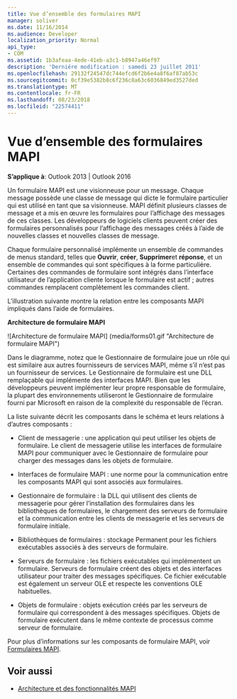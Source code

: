 ```yaml
---
title: Vue d’ensemble des formulaires MAPI
manager: soliver
ms.date: 11/16/2014
ms.audience: Developer
localization_priority: Normal
api_type:
- COM
ms.assetid: 1b3afeaa-4ede-41eb-a3c1-b8947a46ef97
description: 'Derniére modification : samedi 23 juillet 2011'
ms.openlocfilehash: 29132f24547dc744efcd6f2b6e4a8f6af87ab53c
ms.sourcegitcommit: 0cf39e5382b8c6f236c8a63c6036849ed3527ded
ms.translationtype: MT
ms.contentlocale: fr-FR
ms.lasthandoff: 08/23/2018
ms.locfileid: "22574411"
---
```

# <a name="mapi-forms-overview"></a>Vue d’ensemble des formulaires MAPI
  
**S’applique à**: Outlook 2013 | Outlook 2016 
  
Un formulaire MAPI est une visionneuse pour un message. Chaque message possède une classe de message qui dicte le formulaire particulier qui est utilisé en tant que sa visionneuse. MAPI définit plusieurs classes de message et a mis en œuvre les formulaires pour l’affichage des messages de ces classes. Les développeurs de logiciels clients peuvent créer des formulaires personnalisés pour l’affichage des messages créés à l’aide de nouvelles classes et nouvelles classes de message.
  
Chaque formulaire personnalisé implémente un ensemble de commandes de menus standard, telles que **Ouvrir**, **créer**, **Supprimer**et **réponse**, et un ensemble de commandes qui sont spécifiques à la forme particulière. Certaines des commandes de formulaire sont intégrés dans l’interface utilisateur de l’application cliente lorsque le formulaire est actif ; autres commandes remplacent complètement les commandes client. 
  
L’illustration suivante montre la relation entre les composants MAPI impliqués dans l’aide de formulaires. 
  
**Architecture de formulaire MAPI**
  
![Architecture de formulaire MAPI] (media/forms01.gif "Architecture de formulaire MAPI")
  
Dans le diagramme, notez que le Gestionnaire de formulaire joue un rôle qui est similaire aux autres fournisseurs de services MAPI, même s’il n’est pas un fournisseur de services. Le Gestionnaire de formulaire est une DLL remplaçable qui implémente des interfaces MAPI. Bien que les développeurs peuvent implémenter leur propre responsable de formulaire, la plupart des environnements utiliseront le Gestionnaire de formulaire fourni par Microsoft en raison de la complexité du responsable de l’écran.
  
La liste suivante décrit les composants dans le schéma et leurs relations à d’autres composants :
  
- Client de messagerie : une application qui peut utiliser les objets de formulaire. Le client de messagerie utilise les interfaces de formulaire MAPI pour communiquer avec le Gestionnaire de formulaire pour charger des messages dans les objets de formulaire.
    
- Interfaces de formulaire MAPI : une norme pour la communication entre les composants MAPI qui sont associés aux formulaires.
    
- Gestionnaire de formulaire : la DLL qui utilisent des clients de messagerie pour gérer l’installation des formulaires dans les bibliothèques de formulaires, le chargement des serveurs de formulaire et la communication entre les clients de messagerie et les serveurs de formulaire initiale.
    
- Bibliothèques de formulaires : stockage Permanent pour les fichiers exécutables associés à des serveurs de formulaire.
    
- Serveurs de formulaire : les fichiers exécutables qui implémentent un formulaire. Serveurs de formulaire créent des objets et des interfaces utilisateur pour traiter des messages spécifiques. Ce fichier exécutable est également un serveur OLE et respecte les conventions OLE habituelles.
    
- Objets de formulaire : objets exécution créés par les serveurs de formulaire qui correspondent à des messages spécifiques. Objets de formulaire exécutent dans le même contexte de processus comme serveur de formulaire.
    
Pour plus d’informations sur les composants de formulaire MAPI, voir [Formulaires MAPI](mapi-forms.md).
  
## <a name="see-also"></a>Voir aussi

- [Architecture et des fonctionnalités MAPI](mapi-features-and-architecture.md)

